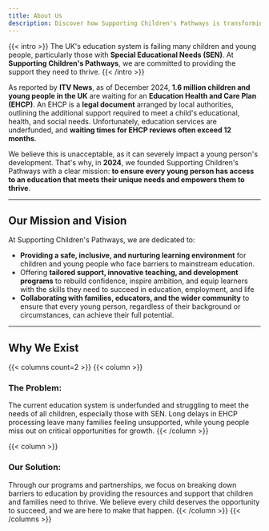 ```yaml
---
title: About Us
description: Discover how Supporting Children's Pathways is transforming education for children with Special Educational Needs (SEN) in the UK. Learn about our mission, history, and commitment to empowering young people to thrive.
---
```


<!--
    Hero Image at the Top
    Content: A group of diverse children and young people in a nurturing, supportive environment (e.g., a classroom, outdoor activity, or mentoring session).
    Purpose: Sets a positive and welcoming tone for the page.
-->

{{< intro >}}
The UK's education system is failing many children and young people, particularly those with **Special Educational Needs (SEN)**. At **Supporting Children's Pathways**, we are committed to providing the support they need to thrive. 
{{< /intro >}}

<!-- 
    Statistics Visual
    Content: A graphic or infographic illustrating the key statistics:
      - "1.6 million children waiting for an EHCP"
      - "12-month waiting times for EHCP reviews"
    Purpose: Helps readers quickly grasp the urgency of the issue.
-->

As reported by **ITV News**, as of December 2024, **1.6 million children and young people in the UK** are waiting for an **Education Health and Care Plan (EHCP)**. An EHCP is a **legal document** arranged by local authorities, outlining the additional support required to meet a child's educational, health, and social needs. Unfortunately, education services are underfunded, and **waiting times for EHCP reviews often exceed 12 months**. 

We believe this is unacceptable, as it can severely impact a young person's development. That's why, in **2024**, we founded Supporting Children's Pathways with a clear mission: **to ensure every young person has access to an education that meets their unique needs and empowers them to thrive**.

___

## Our Mission and Vision

<!--
    Mission and Vision Section
    Content: An image of a teacher, mentor, or community member working directly with children (e.g., one-to-one tutoring or group activities).
    Purpose: Reinforces the organisation's values of inclusion, collaboration, and support.
-->

At Supporting Children's Pathways, we are dedicated to:

- **Providing a safe, inclusive, and nurturing learning environment** for children and young people who face barriers to mainstream education.
- Offering **tailored support, innovative teaching, and development programs** to rebuild confidence, inspire ambition, and equip learners with the skills they need to succeed in education, employment, and life
- **Collaborating with families, educators, and the wider community** to ensure that every young person, regardless of their background or circumstances, can achieve their full potential.

___

## Why We Exist

<!--
    Content: A side-by-side comparison of two images:
    One showing the challenges faced by children (e.g., a child struggling to learn in a traditional classroom).
    The other showing the positive impact of the program (e.g., a confident child engaging in hands-on learning or a thriving community event).
    Purpose: Highlights the contrast between the problem and the solution.
-->

{{< columns count=2 >}}
{{< column >}}
### The Problem:
The current education system is underfunded and struggling to meet the needs of all children, especially those with SEN. Long delays in EHCP processing leave many families feeling unsupported, while young people miss out on critical opportunities for growth.
{{< /column >}}

{{< column >}}
### Our Solution:
Through our programs and partnerships, we focus on breaking down barriers to education by providing the resources and support that children and families need to thrive. We believe every child deserves the opportunity to succeed, and we are here to make that happen.
{{< /column >}}
{{< /columns >}}